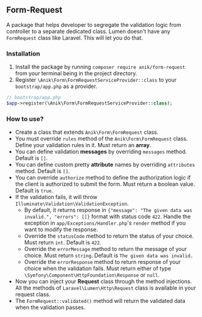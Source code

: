 ## Form-Request
A package that helps developer to segregate the validation logic from controller to a separate dedicated class. Lumen doesn't have any `FormRequest` class like Laravel. This will let you do that. 

### Installation
1. Install the package by running `composer require anik/form-request` from your terminal being in the project directory.
2. Register `\Anik\Form\FormRequestServiceProvider::class` to your `bootstrap/app.php` as a provider.

```php
// bootstrap/app.php
$app->register(\Anik\Form\FormRequestServiceProvider::class);
```

### How to use?
- Create a class that extends `Anik\Form\FormRequest` class.
- You must override `rules` method of the `Anik\Form\FormRequest` class. Define your validation rules in it. Must return an **array**.
- You can define validation **messages** by overriding `messages` method. Default is `[]`.
- You can define custom pretty **attribute** names by overriding `attributes` method. Default is `[]`.
- You can override `authorize` method to define the authorization logic if the client is authorized to submit the form. Must return a boolean value. Default is `true`.
- If the validation fails, it will throw `Illuminate\Validation\ValidationException`.
    - By default, it returns response in `{"message": "The given data was invalid.", "errors": []}` format with status code `422`. Handle the exception in `app/Exceptions/Handler.php`'s `render` method if you want to modify the response.
    - Override the `statusCode` method to return the status of your choice. Must return `int`. Default is `422`.
    - Override the `errorMessage` method to return the message of your choice. Must return `string`. Default is `The given data was invalid.`
    - Override the `errorResponse` method to return response of your choice when the validation fails. Must return either of type `\Symfony\Component\HttpFoundation\Response` or `null`.
- Now you can inject your **Request** class through the method injections. All the methods of `Laravel\Lumen\Http\Request` class is available in your request class.
- The `FormRequest::validated()` method will return the validated data when the validation passes.
